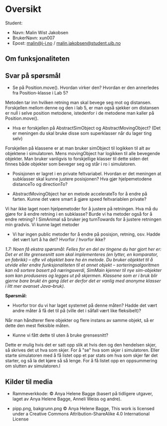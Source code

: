# Oversikt

Student:
* Navn: Malin Wist Jakobsen
* BrukerNavn: xun007
* Epost: malin@j-j.no   / malin.jakobsen@student.uib.no

## Om funksjonaliteten

## Svar på spørsmål
* Se på Position.move(). Hvordan virker den? Hvordan er den annerledes fra Position-klasse i Lab 5?

Metoden tar inn hvilken retning man skal bevege seg mot og distansen. Forskjellen mellom denne og den i 
lab 5, er man også sjekker om distansen er null i selve position metodene, istedenfor i de metodene man
kaller på Position.move().



* Hva er forskjellen på AbstractSimObject og AbstractMovingObject? (Det er meningen du skal bruke disse som superklasser når du lager ting selv)

Forskjellen på klassene er at man bruker simObject til logikken til alt av objektene i simulatoren. Mens movingObject har logikken til
alle bevegende objekter. Man bruker vanligvis to forskjellige klasser til dette siden det finnes både objekter som beveger seg
og står i ro i simulatoren. 

* Posisjonen er lagret i en private feltvariabel. Hvordan er det meningen at subklasser skal kunne justere posisjonen?
Hva gjør hjelpemetodene distanceTo og directionTo?



* AbstractMovingObject har en metode accelerateTo for å endre på farten. Kunne det være smart å gjøre speed feltvariablen private?

Vi har ikke laget noen hjelpemetoder for å justere på retningen. Hva må du gjøre for å endre retning i en subklasse? Burde vi ha metoder også for å endre retning?
I SimAnimal så bruker jeg turnTowards for å justere retningen min gradvis. Vi kunne laget metoder 

* Vi har ingen public metoder for å endre på posisjon, retning, osv. Hadde det vært lurt å ha det? Hvorfor / hvorfor ikke?



<i>1.7: Noen få ekstra spørsmål: 
Felles for en del av tingene du har gjort her er:
Det er et lite grensesnitt som skal implementeres (en lytter, en komparator, en fabrikk) – ofte vil objektet bare ha én metode.
Du bruker objektet til å utvide eller endre funksjonaliteten til et annet objekt – sorteringsalgoritmen kan nå sortere basert på næringsverdi, SimMain kjenner til nye sim-objekter som kan produseres og legges ut på skjermen.
Klassene som er i bruk blir gjerne bare brukt én gang (det er derfor det er vanlig med anonyme klasser i litt mer avanset Java–bruk).</i>

<p></p>
<b>Spørsmål: </b>


* Hvorfor tror du vi har laget systemet på denne måten? Hadde det vært andre måter å få det til på (ville det i såfall vært like fleksibelt)?

Når man håndterer flere objekter og flere instans av samme objekt, så er dette den mest fleksible måten.

* Kunne vi fått dette til uten å bruke grensesnitt?

Dette er mulig hvis det er satt opp slik at hvis den og den hendelsen skjer, så skrives det ut hva som skjer. For å "se" hva som skjer i simulatoren.
Eller starte simulatoren med å få listet opp et par stats om hva som skjer før det starter, og så la det kjøre så så lenge. For å få listet opp en 
oppsummering om slutten av simulatoren.l
 



## Kilder til media

* Rammeverkkode: © Anya Helene Bagge (basert på tidligere utgaver, laget av Anya Helene Bagge, Anneli Weiss og andre).

* pipp.png, bakgrunn.png © Anya Helene Bagge, This work is licensed under a Creative Commons Attribution-ShareAlike 4.0 International License
